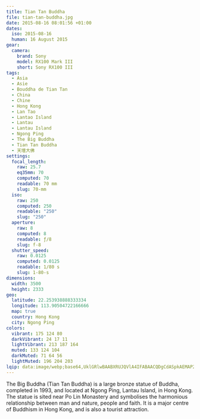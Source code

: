 ```yaml
---
title: Tian Tan Buddha
file: tian-tan-buddha.jpg
date: 2015-08-16 08:01:56 +01:00
dates:
  iso: 2015-08-16
  human: 16 August 2015
gear:
  camera:
    brand: Sony
    model: RX100 Mark III
    short: Sony RX100 III
tags:
  - Asia
  - Asie
  - Bouddha de Tian Tan
  - China
  - Chine
  - Hong Kong
  - Lan Tao
  - Lantao Island
  - Lantau
  - Lantau Island
  - Ngong Ping
  - The Big Buddha
  - Tian Tan Buddha
  - 天壇大佛
settings:
  focal_length:
    raw: 25.7
    eq35mm: 70
    computed: 70
    readable: 70 mm
    slug: 70-mm
  iso:
    raw: 250
    computed: 250
    readable: "250"
    slug: "250"
  aperture:
    raw: 8
    computed: 8
    readable: ƒ/8
    slug: f-8
  shutter_speed:
    raw: 0.0125
    computed: 0.0125
    readable: 1/80 s
    slug: 1-80-s
dimensions:
  width: 3500
  height: 2333
geo:
  latitude: 22.253938888333334
  longitude: 113.90504722166666
  map: true
  country: Hong Kong
  city: Ngong Ping
colors:
  vibrant: 175 124 80
  darkVibrant: 24 17 11
  lightVibrant: 213 187 164
  muted: 133 124 104
  darkMuted: 71 64 56
  lightMuted: 196 204 203
lqip: data:image/webp;base64,UklGRlwBAABXRUJQVlA4IFABAACQDgCdASpkAEMAP22iyFi0rDsqMzSa22AtiWcGcA1mcSQ7h6nUyOctF3jC25OpA4ynKl9G6WY6/VfjjaIPG8D0eV/URX1DLD2+CEITqmT55xJKLXindBwyaiRs1D8OOm+i053HxNRD+ZEPrPFuaOgI81NY9y/QySISBDFWwAD+6rQk5+olo+S7DMu7sTmlkXmoHz71WL6ozlJJHYJl8xXzAN1q7ZtZaJP/ohyvGGwkG/qoSru5m0lPF3RcN+HUcwWPiraj1vmdTWy7ZuOI5i9/CElny1kl/NxIr5w/E50JIYqlw+zPMhuLoUVblwqsQUhg8QlRq8f7NsMwDv2HKNo7JyGgEpgwbTtBP/XdR1ZexnhTIPbRoOpd0owx3u1z18UGvslfEV3zxF2pP8/Cj1NDRRdIZNibFulN+ZOkmqJwrXmJZbnVFpIhi/4iFFgAAAA=
---
```


The Big Buddha (Tian Tan Buddha) is a large bronze statue of Buddha, completed in 1993, and located at Ngong Ping, Lantau Island, in Hong Kong. The statue is sited near Po Lin Monastery and symbolises the harmonious relationship between man and nature, people and faith. It is a major centre of Buddhism in Hong Kong, and is also a tourist attraction.
